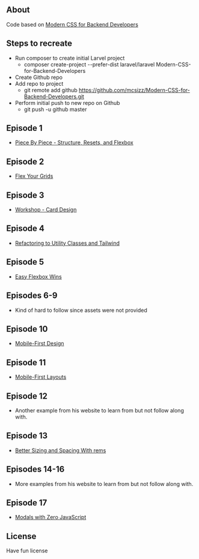 ## About

Code based on [Modern CSS for Backend Developers](https://laracasts.com/series/modern-css-for-backend-developers/episodes/1)

## Steps to recreate
- Run composer to create initial Larvel project
    - composer create-project --prefer-dist laravel/laravel Modern-CSS-for-Backend-Developers
- Create Github repo
- Add repo to project
    - git remote add github https://github.com/mcsizz/Modern-CSS-for-Backend-Developers.git
- Perform initial push to new repo on Github
    - git push -u github master

## Episode 1
- [Piece By Piece - Structure, Resets, and Flexbox](https://laracasts.com/series/modern-css-for-backend-developers/episodes/1)

## Episode 2
- [Flex Your Grids](https://laracasts.com/series/modern-css-for-backend-developers/episodes/2?autoplay=true)

## Episode 3
- [Workshop - Card Design](https://laracasts.com/series/modern-css-for-backend-developers/episodes/3?autoplay=true)

## Episode 4
- [Refactoring to Utility Classes and Tailwind](https://laracasts.com/series/modern-css-for-backend-developers/episodes/4?autoplay=true)

## Episode 5
- [Easy Flexbox Wins](https://laracasts.com/series/modern-css-for-backend-developers/episodes/5?autoplay=true)

## Episodes 6-9
- Kind of hard to follow since assets were not provided

## Episode 10
- [Mobile-First Design](https://laracasts.com/series/modern-css-for-backend-developers/episodes/10?autoplay=true)

## Episode 11
- [Mobile-First Layouts](https://laracasts.com/series/modern-css-for-backend-developers/episodes/11?autoplay=true)

## Episode 12
- Another example from his website to learn from but not follow along with.

## Episode 13
- [Better Sizing and Spacing With rems](https://laracasts.com/series/modern-css-for-backend-developers/episodes/13?autoplay=true)

## Episodes 14-16
- More examples from his website to learn from but not follow along with.

## Episode 17
- [Modals with Zero JavaScript](https://laracasts.com/series/modern-css-for-backend-developers/episodes/17?autoplay=true)

## License

Have fun license
